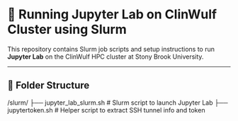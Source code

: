 # 🚀 Running Jupyter Lab on ClinWulf Cluster using Slurm

This repository contains Slurm job scripts and setup instructions to run **Jupyter Lab** on the ClinWulf HPC cluster at Stony Brook University.

---

## 📁 Folder Structure
/slurm/ ├── jupyter_lab_slurm.sh # Slurm script to launch Jupyter Lab ├── jupytertoken.sh # Helper script to extract SSH tunnel info and token

